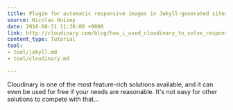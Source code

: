 ```yaml
---
title: Plugin for automatic responsive images in Jekyll-generated sites
source: Nicolas Hoizey
date: 2016-08-31 11:36:00 +0000
link: http://cloudinary.com/blog/how_i_used_cloudinary_to_solve_responsive_image_needs_in_my_jekyll_website_and_shared_the_magic_in_a_plugin
content_type: Tutorial
tool:
- tool/jekyll.md
- tool/cloudinary.md

---
```

Cloudinary is one of the most feature-rich solutions available, and it can even be used for free if your needs are reasonable. It's not easy for other solutions to compete with that…
